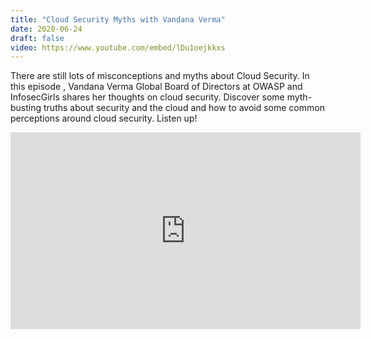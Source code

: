 ```yaml
---
title: "Cloud Security Myths with Vandana Verma"
date: 2020-06-24
draft: false
video: https://www.youtube.com/embed/lDu1oejkkxs
---
```


There are still lots of misconceptions and myths about Cloud Security. In this episode , Vandana Verma Global Board of Directors at OWASP and InfosecGirls shares her thoughts on cloud security. Discover some myth-busting truths about security and the cloud and how to avoid some common perceptions around cloud security. Listen up!

<iframe width="560" height="315" src="https://www.youtube.com/embed/lDu1oejkkxs" frameborder="0" allow="accelerometer; autoplay; clipboard-write; encrypted-media; gyroscope; picture-in-picture" allowfullscreen></iframe>
